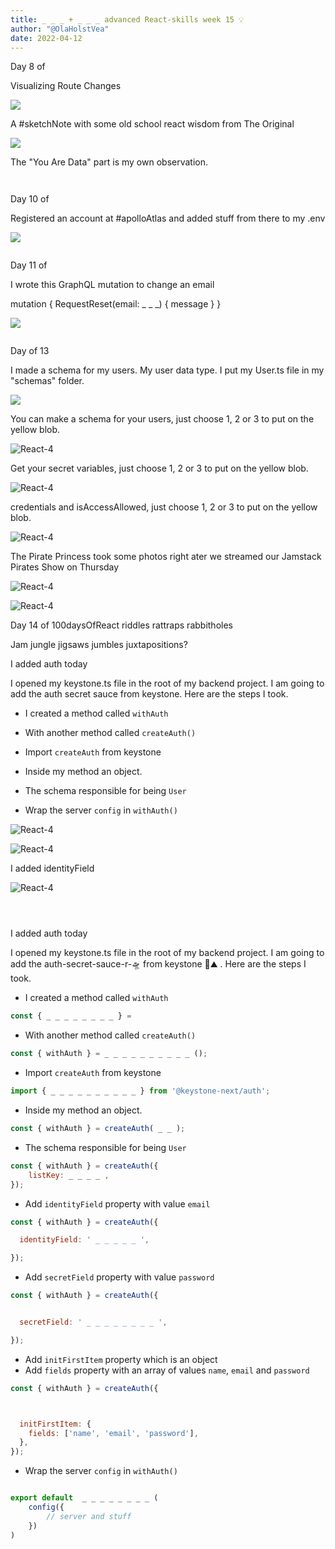 ```yaml
---
title: _ _ _ + _ _ _ advanced React-skills week 15 💡
author: "@OlaHolstVea"
date: 2022-04-12
---
```


Day 8 of

Visualizing Route Changes

![](https://pbs.twimg.com/media/FtMniptXsAMjBE4?format=jpg&name=large)

A #sketchNote with some old school react wisdom from The Original

![](https://pbs.twimg.com/media/FtMnipwWIAMKlYS?format=jpg&name=large)

The "You Are Data" part is my own observation.

![]()

![]()






Day 10 of

Registered an account at #apolloAtlas and added stuff from there to my .env

![](https://pbs.twimg.com/media/FtXn4TkWwAAIHem?format=jpg&name=small)

![]()


Day 11 of

I wrote this GraphQL mutation to change an email

mutation {
    RequestReset(email: _ _ _) {
            message
    }
}


![](https://pbs.twimg.com/media/FtcockOXgAYAoMr?format=jpg&name=small)

![]()



Day of 13

I made a schema for my users.
My user data type.
I put my User.ts file in my "schemas" folder.

![](https://pbs.twimg.com/media/FtmUPGkaQAAVw2d?format=jpg&name=900x900)

You can make a schema for your users, just choose 1, 2 or 3 to put on the yellow blob.

![React-4](./Schema-11-1.png)

Get your secret variables, just choose 1, 2 or 3 to put on the yellow blob.

![React-4](./env-11-2.png)

credentials and isAccessAllowed, just choose 1, 2 or 3 to put on the yellow blob.


![React-4](./legit-11-3.png)

The Pirate Princess took some photos right ater we streamed our Jamstack Pirates Show on Thursday

![React-4](./CatHead.png)

![React-4](./IMG_E9338.jpg)


Day 14 of 100daysOfReact riddles
rattraps
rabbitholes

Jam
jungle
jigsaws
jumbles
juxtapositions?

I added auth today

I opened my keystone.ts file in the root of my backend project. I am going to add the auth secret sauce from keystone. Here are the steps I took.

- I created a method called `withAuth`

- With another method called `createAuth()`

- Import `createAuth` from keystone

- Inside my method an object.

- The schema responsible for being `User`

- Wrap the server `config` in `withAuth()`

![React-4](https://pbs.twimg.com/media/Ftr0TZgWIAENwSG?format=jpg&name=900x900)


![React-4](./withAuth-14.1.png)

I added identityField

![React-4](./withAuth-14.1.2.png)




![]()

![]()

![]()

I added auth today

I opened my keystone.ts file in the root of my backend project. I am going to add the auth-secret-sauce-r-🛸 from keystone 🔑⛰️ . Here are the steps I took.


- I created a method called `withAuth`

```js
const { _ _ _ _ _ _ _ _ } =
```


- With another method called `createAuth()`

```js
const { withAuth } = _ _ _ _ _ _ _ _ _ _ ();
```


- Import `createAuth` from keystone

```js
import { _ _ _ _ _ _ _ _ _ _ } from '@keystone-next/auth';

```


- Inside my method an object.

```js
const { withAuth } = createAuth( _ _ );
```


- The schema responsible for being `User`

```js
const { withAuth } = createAuth({
    listKey: _ _ _ _ ,
});
```


- Add `identityField` property with value `email`

```js
const { withAuth } = createAuth({

  identityField: ' _ _ _ _ _ ',

});
```


- Add `secretField` property with value `password`


```js
const { withAuth } = createAuth({


  secretField: ' _ _ _ _ _ _ _ _ ',

});
```


- Add `initFirstItem` property which is an object
- Add `fields` property with an array of values `name`, `email` and `password`

```js
const { withAuth } = createAuth({



  initFirstItem: {
    fields: ['name', 'email', 'password'],
  },
});
```


- Wrap the server `config` in `withAuth()`

```js

export default  _ _ _ _ _ _ _ _ (
    config({
        // server and stuff
    })
)
```


